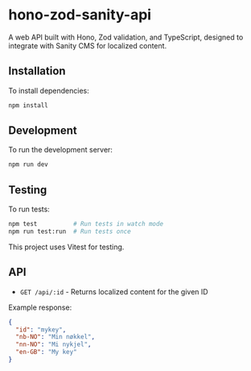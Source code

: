 # hono-zod-sanity-api

A web API built with Hono, Zod validation, and TypeScript, designed to integrate with Sanity CMS for localized content.

## Installation

To install dependencies:

```bash
npm install
```

## Development

To run the development server:

```bash
npm run dev
```

## Testing

To run tests:

```bash
npm test          # Run tests in watch mode
npm run test:run  # Run tests once
```

This project uses Vitest for testing.

## API

- `GET /api/:id` - Returns localized content for the given ID

Example response:
```json
{
  "id": "mykey",
  "nb-NO": "Min nøkkel",
  "nn-NO": "Mi nykjel", 
  "en-GB": "My key"
}
```